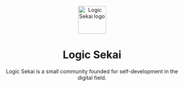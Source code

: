 <p align="center">
  <a href="https://logicsekai.com">
    <img src="https://avatars.githubusercontent.com/u/99180229?s=96&v=4" alt="Logic Sekai logo" width="75" height="75">
  </a>
</p>

<h1 align="center">Logic Sekai</h1>

<p align="center">
  Logic Sekai is a small community founded for self-development in the digital field.
</p>
